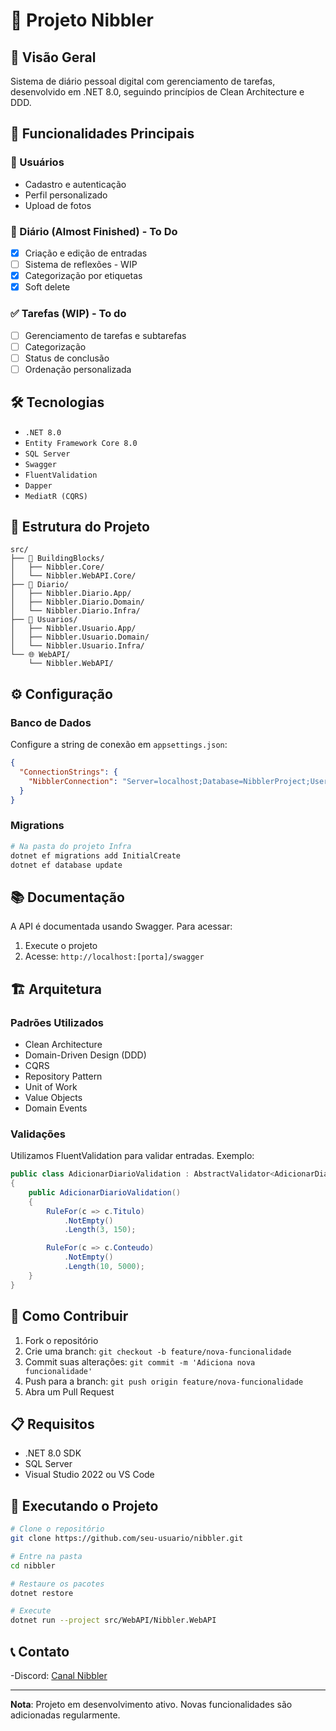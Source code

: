 # 📔 Projeto Nibbler

## 🌟 Visão Geral
Sistema de diário pessoal digital com gerenciamento de tarefas, desenvolvido em .NET 8.0, seguindo princípios de Clean Architecture e DDD.

## 🚀 Funcionalidades Principais

### 👤 Usuários
- Cadastro e autenticação
- Perfil personalizado
- Upload de fotos

### 📝 Diário (Almost Finished) - To Do
- [x] Criação e edição de entradas
- [ ] Sistema de reflexões - WIP
- [x] Categorização por etiquetas
- [x] Soft delete

### ✅ Tarefas (WIP) - To do
- [ ] Gerenciamento de tarefas e subtarefas
- [ ] Categorização
- [ ] Status de conclusão
- [ ] Ordenação personalizada

## 🛠️ Tecnologias

- `.NET 8.0`
- `Entity Framework Core 8.0`
- `SQL Server`
- `Swagger`
- `FluentValidation`
- `Dapper`
- `MediatR (CQRS)`

## 📁 Estrutura do Projeto

```
src/
├── 🧱 BuildingBlocks/
│   ├── Nibbler.Core/
│   └── Nibbler.WebAPI.Core/
├── 📔 Diario/
│   ├── Nibbler.Diario.App/
│   ├── Nibbler.Diario.Domain/
│   └── Nibbler.Diario.Infra/
├── 👤 Usuarios/
│   ├── Nibbler.Usuario.App/
│   ├── Nibbler.Usuario.Domain/
│   └── Nibbler.Usuario.Infra/
└── 🌐 WebAPI/
    └── Nibbler.WebAPI/
```

## ⚙️ Configuração

### Banco de Dados
Configure a string de conexão em `appsettings.json`:

```json
{
  "ConnectionStrings": {
    "NibblerConnection": "Server=localhost;Database=NibblerProject;User Id=sa;Password=SuaSenha;TrustServerCertificate=True"
  }
}
```

### Migrations
```bash
# Na pasta do projeto Infra
dotnet ef migrations add InitialCreate
dotnet ef database update
```

## 📚 Documentação

A API é documentada usando Swagger. Para acessar:

1. Execute o projeto
2. Acesse: `http://localhost:[porta]/swagger`

## 🏗️ Arquitetura

### Padrões Utilizados
- Clean Architecture
- Domain-Driven Design (DDD)
- CQRS
- Repository Pattern
- Unit of Work
- Value Objects
- Domain Events

### Validações
Utilizamos FluentValidation para validar entradas. Exemplo:

```csharp
public class AdicionarDiarioValidation : AbstractValidator<AdicionarDiarioCommand>
{
    public AdicionarDiarioValidation()
    {
        RuleFor(c => c.Titulo)
            .NotEmpty()
            .Length(3, 150);

        RuleFor(c => c.Conteudo)
            .NotEmpty()
            .Length(10, 5000);
    }
}
```

## 🤝 Como Contribuir

1. Fork o repositório
2. Crie uma branch: `git checkout -b feature/nova-funcionalidade`
3. Commit suas alterações: `git commit -m 'Adiciona nova funcionalidade'`
4. Push para a branch: `git push origin feature/nova-funcionalidade`
5. Abra um Pull Request

## 📋 Requisitos

- .NET 8.0 SDK
- SQL Server
- Visual Studio 2022 ou VS Code

## 🚀 Executando o Projeto

```bash
# Clone o repositório
git clone https://github.com/seu-usuario/nibbler.git

# Entre na pasta
cd nibbler

# Restaure os pacotes
dotnet restore

# Execute
dotnet run --project src/WebAPI/Nibbler.WebAPI
```


## 📞 Contato

-Discord: [Canal Nibbler](https://discord.gg/dcXhvZcg)

---

**Nota**: Projeto em desenvolvimento ativo. Novas funcionalidades são adicionadas regularmente.
